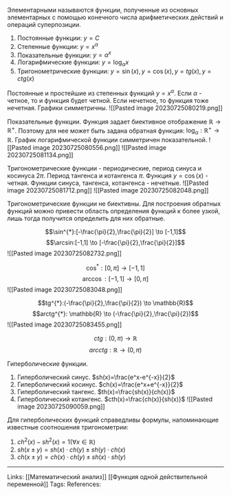 Элементарными называются функции, полученные из основных элементарных с помощью конечного числа арифметических действий и операций суперпозиции. 
1. Постоянные функции: $y=C$
2. Степенные функции: $y=x^{\alpha}$
3. Показательные функции: $y= \alpha^{x}$
4. Логарифмические функции: $y=\log_{\alpha} x$
5. Тригонометрические функции: $y=\sin(x), y=\cos(x), y=tg(x), y=ctg(x)$

Постоянные и простейшие из степенных функций $y=x^{\alpha}$. Если $\alpha$ - четное, то и функция будет четной. Если нечетное, то функция тоже нечетная. Графики симметричны. 
![[Pasted image 20230725080219.png]]

Показательные функции. Функция задает биективное отображение $\mathbb{R} \to \mathbb{R}^{+}$. Поэтому для нее может быть задана обратная функция: $\log_{\alpha}: \mathbb{R}^{+} \to \mathbb{R}$. График логарифмической функции симметричен показательной. 
![[Pasted image 20230725080556.png]]
![[Pasted image 20230725081134.png]]

Тригонометрические функции - периодические, период синуса и косинуса $2\pi$. Период тангенса и котангенса $\pi$. Функция $y=\cos(x)$ - четная. Функции синуса, тангенса, котангенса - нечетные. 
![[Pasted image 20230725081712.png]]
![[Pasted image 20230725082048.png]]

Тригонометрические функции не биективны. Для построения обратных функций можно привести область определения функций к более узкой, лишь тогда получится определить для них обратные. 

$$\sin^{*}:[-\frac{\pi}{2},\frac{\pi}{2}] \to [-1,1]$$
$$\arcsin:[-1,1] \to [-\frac{\pi}{2},\frac{\pi}{2}]$$
![[Pasted image 20230725082732.png]]

$$\cos^{*}:[0, \pi] \to [-1,1]$$
$$\arccos:[-1,1] \to [0, \pi]$$
![[Pasted image 20230725083048.png]]


$$tg^{*}:(-\frac{\pi}{2},\frac{\pi}{2}) \to \mathbb{R}$$
$$arctg^{*}: \mathbb{R} \to (-\frac{\pi}{2},\frac{\pi}{2})$$
![[Pasted image 20230725083455.png]]

$$ctg: (0, \pi) \to \mathbb{R}$$
$$arcctg: \mathbb{R} \to (0, \pi)$$

Гиперболические функции. 
1. Гиперболический синус. $sh(x)=\frac{e^x-e^{-x}}{2}$
2. Гиперболический косинус. $ch(x)=\frac{e^x+e^{-x}}{2}$
3. Гиперболический тангенс. $th(x)=\frac{sh(x)}{ch(x)}$
4. Гиперболический котангенс. $cth(x)=\frac{ch(x)}{sh(x)}$
![[Pasted image 20230725090059.png]]

Для гиперболических функций справедливы формулы, напоминающие известные соотношения тригонометрии:
1. $ch^2(x)-sh^2(x)=1 (\forall x \in \mathbb{R})$
2. $sh(x \pm y)=sh(x) \cdot ch(y) \pm sh(y) \cdot ch(x)$
3. $ch(x \pm y) = ch(x) \cdot ch(y) \pm sh(x) \cdot sh(y)$

___
Links: [[Математический анализ]] [[Функция одной действительной переменной]]
Tags: 
References: 